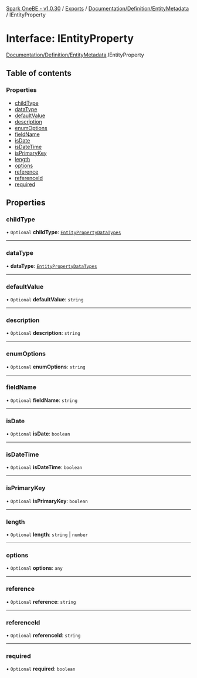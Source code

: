 [Spark OneBE - v1.0.30](../README.md) / [Exports](../modules.md) / [Documentation/Definition/EntityMetadata](../modules/Documentation_Definition_EntityMetadata.md) / IEntityProperty

# Interface: IEntityProperty

[Documentation/Definition/EntityMetadata](../modules/Documentation_Definition_EntityMetadata.md).IEntityProperty

## Table of contents

### Properties

- [childType](Documentation_Definition_EntityMetadata.IEntityProperty.md#childtype)
- [dataType](Documentation_Definition_EntityMetadata.IEntityProperty.md#datatype)
- [defaultValue](Documentation_Definition_EntityMetadata.IEntityProperty.md#defaultvalue)
- [description](Documentation_Definition_EntityMetadata.IEntityProperty.md#description)
- [enumOptions](Documentation_Definition_EntityMetadata.IEntityProperty.md#enumoptions)
- [fieldName](Documentation_Definition_EntityMetadata.IEntityProperty.md#fieldname)
- [isDate](Documentation_Definition_EntityMetadata.IEntityProperty.md#isdate)
- [isDateTime](Documentation_Definition_EntityMetadata.IEntityProperty.md#isdatetime)
- [isPrimaryKey](Documentation_Definition_EntityMetadata.IEntityProperty.md#isprimarykey)
- [length](Documentation_Definition_EntityMetadata.IEntityProperty.md#length)
- [options](Documentation_Definition_EntityMetadata.IEntityProperty.md#options)
- [reference](Documentation_Definition_EntityMetadata.IEntityProperty.md#reference)
- [referenceId](Documentation_Definition_EntityMetadata.IEntityProperty.md#referenceid)
- [required](Documentation_Definition_EntityMetadata.IEntityProperty.md#required)

## Properties

### childType

• `Optional` **childType**: [`EntityPropertyDataTypes`](../enums/Documentation_Definition_EntityMetadata.EntityPropertyDataTypes.md)

___

### dataType

• **dataType**: [`EntityPropertyDataTypes`](../enums/Documentation_Definition_EntityMetadata.EntityPropertyDataTypes.md)

___

### defaultValue

• `Optional` **defaultValue**: `string`

___

### description

• `Optional` **description**: `string`

___

### enumOptions

• `Optional` **enumOptions**: `string`

___

### fieldName

• `Optional` **fieldName**: `string`

___

### isDate

• `Optional` **isDate**: `boolean`

___

### isDateTime

• `Optional` **isDateTime**: `boolean`

___

### isPrimaryKey

• `Optional` **isPrimaryKey**: `boolean`

___

### length

• `Optional` **length**: `string` \| `number`

___

### options

• `Optional` **options**: `any`

___

### reference

• `Optional` **reference**: `string`

___

### referenceId

• `Optional` **referenceId**: `string`

___

### required

• `Optional` **required**: `boolean`
